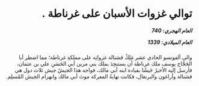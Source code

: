 <h1 dir="rtl">توالي غزوات الأسبان على غرناطة .</h1>

<h5 dir="rtl">العام الهجري:  740

العام الميلادي: 1339

</h5>

<p dir="rtl">والى ألفونسو الحادي عشر مَلِكُ قشتالة غزواتِه على مملكةِ غرناطة؛ مما اضطر أبا الحَجَّاج يوسف ملك غرناطة أن يستنجِدَ بملك بني مرين أبي الحَسَنِ علي بن عثمان، فأرسل إليه الأخيرُ جَيشًا بقيادة ابنه أبي مالك، فواجه هذا الجيشُ جيش ثلاث دول هي قشتالة وأراغون والبرتغال، فكانت نهايةُ المعركة موتَ أبي مالك وانهزام الجيش المُسلِم.</p></br>
